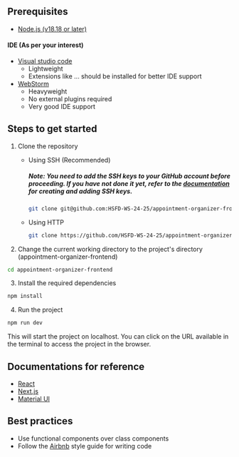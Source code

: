 ## Prerequisites

-   [Node.js (v18.18 or later)](https://nodejs.org/en)

#### IDE (As per your interest)

-   [Visual studio code](https://code.visualstudio.com/)
    -   Lightweight
    -   Extensions like ... should be installed for better IDE support
-   [WebStorm](https://www.jetbrains.com/webstorm/)
    -   Heavyweight
    -   No external plugins required
    -   Very good IDE support

## Steps to get started

1. Clone the repository

    - Using SSH (Recommended)
        ##### Note: You need to add the SSH keys to your GitHub account before proceeding. If you have not done it yet, refer to the [documentation](https://docs.github.com/en/authentication/connecting-to-github-with-ssh/checking-for-existing-ssh-keys) for creating and adding SSH keys.
        ```bash
        git clone git@github.com:HSFD-WS-24-25/appointment-organizer-frontend.git
        ```
    - Using HTTP
        ```bash
        git clone https://github.com/HSFD-WS-24-25/appointment-organizer-frontend.git
        ```

2. Change the current working directory to the project's directory (appointment-organizer-frontend)

```bash
cd appointment-organizer-frontend
```

3.  Install the required dependencies

```bash
npm install
```

4.  Run the project

```bash
npm run dev
```

This will start the project on localhost. You can click on the URL available in the terminal to access the project in the browser.

## Documentations for reference

-   [React](https://react.dev/learn)
-   [Next.js](https://nextjs.org/docs)
-   [Material UI](https://mui.com/material-ui/all-components/)

## Best practices

-   Use functional components over class components
-   Follow the [Airbnb](https://airbnb.io/javascript/react/) style guide for writing code

